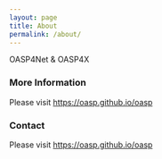 ```yaml
---
layout: page
title: About
permalink: /about/
---
```


OASP4Net & OASP4X

### More Information

Please visit https://oasp.github.io/oasp

### Contact

Please visit https://oasp.github.io/oasp